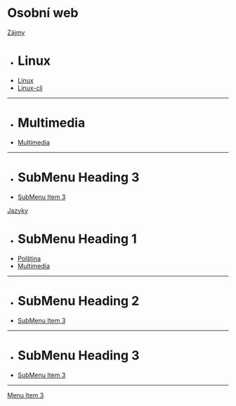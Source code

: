 # Osobní web

[Zájmy]()

  * # Linux
  * [Linux](linux.md)
  * [Linux-cli](linux-cli.md)
  - - - -
  * # Multimedia
  * [Multimedia](multimedia.md)
  - - - -
  * # SubMenu Heading 3
  * [SubMenu Item 3](subitem3.md)

[Jazyky]()

  * # SubMenu Heading 1
  * [Polština](polstina.md)
  * [Multimedia](multimedia.md)
  - - - -
  * # SubMenu Heading 2
  * [SubMenu Item 3](subitem3.md)
  - - - -
  * # SubMenu Heading 3
  * [SubMenu Item 3](subitem3.md)
- - - -
[Menu Item 3](item3.md)
